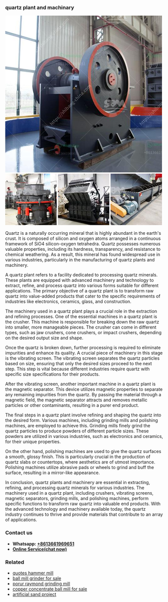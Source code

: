 <h3>quartz plant and machinary</h3><img src='1704856968.jpg' alt=''><p>Quartz is a naturally occurring mineral that is highly abundant in the earth's crust. It is composed of silicon and oxygen atoms arranged in a continuous framework of SiO4 silicon-oxygen tetrahedra. Quartz possesses numerous valuable properties, including its hardness, transparency, and resistance to chemical weathering. As a result, this mineral has found widespread use in various industries, particularly in the manufacturing of quartz plants and machinery.</p><p>A quartz plant refers to a facility dedicated to processing quartz minerals. These plants are equipped with advanced machinery and technology to extract, refine, and process quartz into various forms suitable for different applications. The primary objective of a quartz plant is to transform raw quartz into value-added products that cater to the specific requirements of industries like electronics, ceramics, glass, and construction.</p><p>The machinery used in a quartz plant plays a crucial role in the extraction and refining processes. One of the essential machines in a quartz plant is the crusher. This machine is responsible for breaking down the raw quartz into smaller, more manageable pieces. The crusher can come in different types, such as jaw crushers, cone crushers, or impact crushers, depending on the desired output size and shape.</p><p>Once the quartz is broken down, further processing is required to eliminate impurities and enhance its quality. A crucial piece of machinery in this stage is the vibrating screen. The vibrating screen separates the quartz particles based on size, ensuring that only the desired sizes proceed to the next step. This step is vital because different industries require quartz with specific size specifications for their products.</p><p>After the vibrating screen, another important machine in a quartz plant is the magnetic separator. This device utilizes magnetic properties to separate any remaining impurities from the quartz. By passing the material through a magnetic field, the magnetic separator attracts and removes metallic particles or other contaminants, resulting in a purer end product.</p><p>The final steps in a quartz plant involve refining and shaping the quartz into the desired form. Various machines, including grinding mills and polishing machines, are employed to achieve this. Grinding mills finely grind the quartz particles to produce powders of different particle sizes. These powders are utilized in various industries, such as electronics and ceramics, for their unique properties.</p><p>On the other hand, polishing machines are used to give the quartz surfaces a smooth, glossy finish. This is particularly crucial in the production of quartz slabs or countertops, where aesthetics are of utmost importance. Polishing machines utilize abrasive pads or wheels to grind and buff the surface, resulting in a mirror-like appearance.</p><p>In conclusion, quartz plants and machinery are essential in extracting, refining, and processing quartz minerals for various industries. The machinery used in a quartz plant, including crushers, vibrating screens, magnetic separators, grinding mills, and polishing machines, perform specific functions to transform raw quartz into valuable end products. With the advanced technology and machinery available today, the quartz industry continues to thrive and provide materials that contribute to an array of applications.</p><h3>Contact us</h3><ul><li><strong>Whatsapp:&nbsp;<a href="https://wa.me/8613661969651">+8613661969651</a></strong></li><li><a href="https://swt.shibang-china.com/?git&amp;zhl&amp;quartz plant and machinary"><strong>Online Service(chat now)</strong></a></li></ul><h3>Related</h3><ul><li><a href='quotes hammer mill.md'>quotes hammer mill</a></li><li><a href='ball mill grinder for sale.md'>ball mill grinder for sale</a></li><li><a href='porur raymond grinding mill.md'>porur raymond grinding mill</a></li><li><a href='copper concentrate ball mill for sale.md'>copper concentrate ball mill for sale</a></li><li><a href='artificial sand project.md'>artificial sand project</a></li></ul>